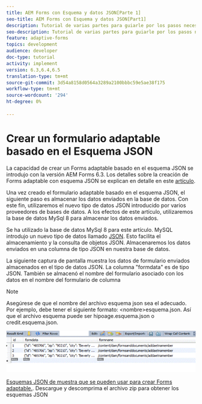 ```yaml
---
title: AEM Forms con Esquema y datos JSON[Parte 1]
seo-title: AEM Forms con Esquema y datos JSON[Part1]
description: Tutorial de varias partes para guiarle por los pasos necesarios para crear un formulario adaptable con esquema JSON y consultar los datos enviados.
seo-description: Tutorial de varias partes para guiarle por los pasos necesarios para crear un formulario adaptable con esquema JSON y consultar los datos enviados.
feature: adaptive-forms
topics: development
audience: developer
doc-type: tutorial
activity: implement
version: 6.3,6.4,6.5
translation-type: tm+mt
source-git-commit: 3d54a8158d0564a3289a2100bbbc59e5ae38f175
workflow-type: tm+mt
source-wordcount: '294'
ht-degree: 0%

---
```



# Crear un formulario adaptable basado en el Esquema JSON


La capacidad de crear un Forms adaptable basado en el esquema JSON se introdujo con la versión AEM Forms 6.3. Los detalles sobre la creación de Forms adaptable con esquema JSON se explican en detalle en este [artículo](https://helpx.adobe.com/experience-manager/6-3/forms/using/adaptive-form-json-schema-form-model.html).

Una vez creado el formulario adaptable basado en el esquema JSON, el siguiente paso es almacenar los datos enviados en la base de datos. Con este fin, utilizaremos el nuevo tipo de datos JSON introducido por varios proveedores de bases de datos. A los efectos de este artículo, utilizaremos la base de datos MySql 8 para almacenar los datos enviados.

Se ha utilizado la base de datos MySql 8 para este artículo. MySQL introdujo un nuevo tipo de datos llamado [JSON](https://dev.mysql.com/doc/refman/8.0/en/json.html). Esto facilita el almacenamiento y la consulta de objetos JSON. Almacenaremos los datos enviados en una columna de tipo JSON en nuestra base de datos.

La siguiente captura de pantalla muestra los datos de formulario enviados almacenados en el tipo de datos JSON. La columna &quot;formdata&quot; es de tipo JSON. También se almacenó el nombre del formulario asociado con los datos en el nombre del formulario de columna

>[!NOTE]
>
>Asegúrese de que el nombre del archivo esquema json sea el adecuado. Por ejemplo, debe tener el siguiente formato: &lt;nombre>esquema.json. Así que el archivo esquema puede ser hipoage.esquema.json o credit.esquema.json.


![datastered](assets/datastored.gif)


[Esquemas JSON de muestra que se pueden usar para crear Forms adaptable.](assets/samplejsonschemas.zip). Descargue y descomprima el archivo zip para obtener los esquemas JSON


